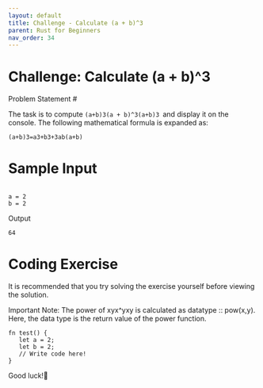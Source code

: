 ```yaml
---
layout: default
title: Challenge - Calculate (a + b)^3
parent: Rust for Beginners
nav_order: 34
---
```



# Challenge: Calculate (a + b)^3


Problem Statement #

The task is to compute `(a+b)3(a + b)^3(a+b)​3​​ `and display it on the console. The following mathematical formula is expanded as:

`(a+b)​3​​=a​3​​+b​3​​+3ab(a+b)`


# Sample Input 

```

a = 2
b = 2

```

Output 
```
64

```

# Coding Exercise

 It is recommended​ that you try solving the exercise yourself before viewing the solution.
 
 Important Note: The power of xyx^yx​y​​ is calculated as datatype :: pow(x,y). Here, the data type is the return value of the power function.
 
 ```
 fn test() {
    let a = 2;
    let b = 2;
    // Write code here!
}
```

Good luck!🤞


